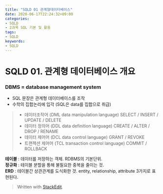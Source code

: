 ```yaml
---
title: "SQLD 01 관계형데이터베이스"
date: 2020-06-17T22:24:32+09:00
categories:
- SQLD
- 2과목 SQL 기본 및 활용
tags:
- SQLD
keywords:
- SQLD
---
```


<!--more-->

# SQLD 01. 관계형 데이터베이스 개요

### DBMS = database management system

- SQL 문장은 관계형 데이터베이스를 조작
- 수학의 집합논리에 입각 (SQL은 data를 집합으로 취급)

>-  데이터조작어 (DML data manipulation language)
>         SELECT / INSERT / UPDATE / DELETE
>-  데이터 정의어 (DDL data definition language)
>         CREATE / ALTER / DROP / RENAME
>-  데이터 제어어 (DCL data control language)
>         GRANT / REVOKE
>-  트랜젝션 제어어 (TCL transaction control language)
>         COMMIT / ROLLBACK

**테이블** : 데이터를 저장하는 객체. RDBMS의 기본단위.   
**정규화** : 테이블 분할을 통해 불필요한 중복을 줄이는 것.     
**ERD** : 테이블간 상관관계를 도식화한 것. entity, relationship, attribute 3가지로 표현된다.  


> Written with [StackEdit](https://stackedit.io/).